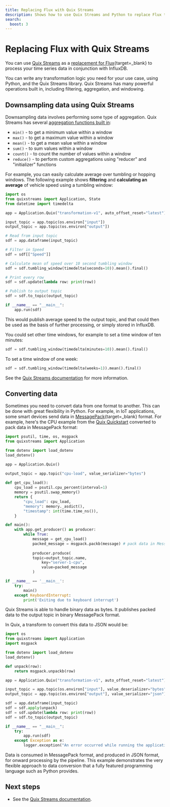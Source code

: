 ```yaml
---
title: Replacing Flux with Quix Streams
description: Shows how to use Quix Streams and Python to replace Flux to perform filtering, aggregations, downsampling, and conversion of complex data to JSON.
search:
  boost: 3
---
```


# Replacing Flux with Quix Streams

You can use [Quix Streams](https://quix.io/docs/quix-streams/introduction.html) as a [replacement for Flux](https://docs.influxdata.com/influxdb/v2/process-data/common-tasks/){target=_blank} to process your time series data in conjunction with InfluxDB. 

You can write any transformation logic you need for your use case, using Python, and the Quix Streams library. Quix Streams has many powerful operations built in, including filtering, aggregation, and windowing.

## Downsampling data using Quix Streams

Downsampling data involves performing some type of aggregation. Quix Streams has several [aggregation functions built in](https://quix.io/docs/quix-streams/introduction.html):

* `min()` - to get a minimum value within a window
* `max()` - to get a maximum value within a window
* `mean()` - to get a mean value within a window
* `sum()` - to sum values within a window
* `count()` - to count the number of values within a window
* `reduce()` - to perform custom aggregations using "reducer" and "initializer" functions

For example, you can easily calculate average over tumbling or hopping windows. The following example shows **filtering** and **calculating an average** of vehicle speed using a tumbling window:

``` python
import os
from quixstreams import Application, State
from datetime import timedelta

app = Application.Quix("transformation-v1", auto_offset_reset="latest")

input_topic = app.topic(os.environ["input"])
output_topic = app.topic(os.environ["output"])

# Read from input topic
sdf = app.dataframe(input_topic)

# Filter in Speed
sdf = sdf[["Speed"]]

# Calculate mean of speed over 10 second tumbling window
sdf = sdf.tumbling_window(timedelta(seconds=10)).mean().final()

# Print every row
sdf = sdf.update(lambda row: print(row))

# Publish to output topic
sdf = sdf.to_topic(output_topic)

if __name__ == "__main__":
    app.run(sdf)
```

This would publish average speed to the output topic, and that could then be used as the basis of further processing, or simply stored in InfluxDB.

You could set other time windows, for example to set a time window of ten minutes:

``` python
sdf = sdf.tumbling_window(timedelta(minutes=10)).mean().final()
```

To set a time window of one week:

``` python
sdf = sdf.tumbling_window(timedelta(weeks=1)).mean().final()
```

See the [Quix Streams documentation](https://quix.io/docs/quix-streams/introduction.html) for more information.

## Converting data

Sometimes you need to convert data from one format to another. This can be done with great flexibility in Python. For example, in IoT applications, some smart devices send data in [MessagePack](https://msgpack.org/){target=_blank} format. For example, here's the CPU example from the [Quix Quickstart](../../../get-started/quickstart.md) converted to pack data in MessagePack format:

``` python
import psutil, time, os, msgpack
from quixstreams import Application

from dotenv import load_dotenv
load_dotenv()

app = Application.Quix()

output_topic = app.topic("cpu-load", value_serializer="bytes")
    
def get_cpu_load():
    cpu_load = psutil.cpu_percent(interval=1)
    memory = psutil.swap_memory()
    return {
        "cpu_load": cpu_load,
        "memory": memory._asdict(),
        "timestamp": int(time.time_ns()),
    }

def main():
    with app.get_producer() as producer:
        while True:                
            message = get_cpu_load()
            packed_message = msgpack.packb(message) # pack data in MessagePack format
            
            producer.produce(
            topic=output_topic.name,
                key="server-1-cpu",
                value=packed_message
            )

if __name__ == '__main__':
    try:
        main()
    except KeyboardInterrupt:
        print('Exiting due to keyboard interrupt')    
```

Quix Streams is able to handle binary data as bytes. It publishes packed data to the output topic in binary MessagePack format.

In Quix, a transform to convert this data to JSON would be:

``` python
import os
from quixstreams import Application
import msgpack

from dotenv import load_dotenv
load_dotenv()

def unpack(row):
    return msgpack.unpackb(row)

app = Application.Quix("transformation-v1", auto_offset_reset="latest")

input_topic = app.topic(os.environ["input"], value_deserializer="bytes")
output_topic = app.topic(os.environ["output"], value_serializer="json")

sdf = app.dataframe(input_topic)
sdf = sdf.apply(unpack)
sdf = sdf.update(lambda row: print(row))
sdf = sdf.to_topic(output_topic)

if __name__ == "__main__":
    try:
        app.run(sdf)
    except Exception as e:
        logger.exception("An error occurred while running the application. {e}")
```

Data is consumed in MessagePack format, and produced in JSON format, for onward processing by the pipeline. This example demonstrates the very flexible approach to data conversion that a fully featured programming language such as Python provides.

## Next steps

* See the [Quix Streams documentation](https://quix.io/docs/quix-streams/introduction.html).
